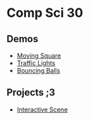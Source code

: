 # Comp Sci 30
## Demos
- [Moving Square](movingsquare)
- [Traffic Lights](traffic-lights)
- [Bouncing Balls](bouncing-balls) 


## Projects ;3
- [Interactive Scene](interactive-scene)
